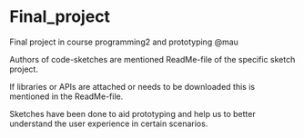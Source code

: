 # Final_project
Final project in course programming2 and prototyping @mau

Authors of code-sketches are mentioned ReadMe-file of the specific sketch project.

If libraries or APIs are attached or needs to be downloaded this is mentioned in the ReadMe-file.

Sketches have been done to aid prototyping and help us to better understand the user experience in certain scenarios. 
